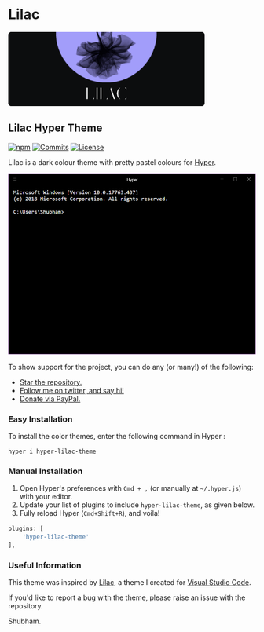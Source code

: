 # Lilac

<img alt="Lilac" src="https://raw.githubusercontent.com/shubham-saudolla/media/master/lilac-theme/LilacHeader.png" width = "400"/>

## Lilac Hyper Theme

[![npm](https://img.shields.io/npm/v/hyper-lilac-theme.svg?style=for-the-badge)](https://www.npmjs.com/package/hyper-lilac-theme)
[![Commits](https://img.shields.io/github/commit-activity/m/shubham-saudolla/hyper-lilac-theme.svg?style=for-the-badge)](https://www.npmjs.com/package/hyper-lilac-theme)
[![License](https://img.shields.io/npm/l/hyper-lilac-theme.svg?style=for-the-badge)](https://www.npmjs.com/package/hyper-lilac-theme)

Lilac is a dark colour theme with pretty pastel colours for [Hyper](https://hyper.is/).

<a href="https://raw.githubusercontent.com/shubham-saudolla/media/master/hyper-lilac-theme/hyperLilacScreenshot.png" target="_blank"><img src="https://raw.githubusercontent.com/shubham-saudolla/media/master/hyper-lilac-theme/hyperLilacScreenshot.png" width='600'/></a>

To show support for the project, you can do any (or many!) of the following:

- [Star the repository.](https://github.com/shubham-saudolla/hyper-lilac-theme)
- [Follow me on twitter, and say hi!](https://twitter.com/joyDivided13)
- [Donate via PayPal.](https://paypal.me/shubhamsaudolla)

### Easy Installation

To install the color themes, enter the following command in Hyper :

```console
hyper i hyper-lilac-theme
```

### Manual Installation

1. Open Hyper's preferences with `Cmd + ,` (or manually at `~/.hyper.js`) with your editor.
2. Update your list of plugins to include `hyper-lilac-theme`, as given below.
3. Fully reload Hyper (`Cmd+Shift+R`), and voila!

```js
plugins: [
    'hyper-lilac-theme'
],
```

### Useful Information

This theme was inspired by [Lilac](https://github.com/shubham-saudolla/Lilac-Theme), a theme I created for [Visual Studio Code](https://code.visualstudio.com/).

If you'd like to report a bug with the theme, please raise an issue with the repository.

Shubham.
